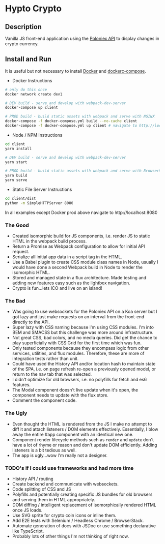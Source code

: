 # Hypto Crypto

## Description
Vanilla JS front-end application using the [Poloniex API](https://poloniex.com/support/api/) to display changes in crypto currency.

## Install and Run
It is useful but not necessary to install [Docker](https://docs.docker.com/install/) and [dockerc-compose](https://docs.docker.com/compose/install/).

- Docker Instructions
```sh
# only do this once
docker network create dev1

# DEV build - serve and develop with webpack-dev-server
docker-compose up client

# PROD build - build static assets with webpack and serve with NGINX
docker-compose -f docker-compose.yml build --no-cache client
docker-compose -f docker-compose.yml up client # navigate to http://localhost
```

- Node / NPM Instructions
```sh
cd client
yarn install

# DEV build - serve and develop with webpack-dev-server
yarn start

# PROD build - build static assets with webpack and serve with BrowserSync
yarn build
yarn serve
```

- Static File Server Instructions
```sh
cd client/dist
python -m SimpleHTTPServer 8080
```

In all examples except Docker prod above navigate to http://localhost:8080

### The Good
- Created isomorphic build for JS components, i.e. render JS to static HTML in the webpack build process.
- Return a Promise as Webpack configuration to allow for initial API request.
- Serialize all initial app data in a script tag in the HTML.
- Use a Babel plugin to create CSS module class names in Node, usually I would have done a second Webpack build in Node to render the isomorphic HTML.
- Stored and managed state in a flux architecture. Made testing and adding new features easy such as the lightbox navigation.
- Crypto is fun...lets ICO and live on an island!

### The Bad
- Was going to use websockets for the Poloniex API on a Koa server but I got lazy and just make requests on an interval from the front-end directly to the API.
- Super lazy with CSS naming because I'm using CSS modules. I'm into BEM and SMACSS but this challenge was more around infrastructure.
- Not great CSS, bad colors, and no media queries. Did get the chance to play superficially with CSS Grid for the first time which was fun.
- Only tested components because they encompass logic from other services, utilities, and flux modules. Therefore, these are more of integration tests rather than unit.
- Could have used the History API and/or location hash to maintain state of the SPA, i.e. on page refresh re-open a previously opened model, or return to the nav tab that was selected.
- I didn't optimize for old browsers, i.e. no polyfills for fetch and es6 features.
- The Modal component doesn't live update when it's open, the component needs to update with the flux store.
- Comment the component code.

### The Ugly
- Even thought the HTML is rendered from the JS I make no attempt to diff it and attach listeners / DOM elements effectively. Essentially, I blow away the entire #app component with an identical new one.
- Component render lifecycle methods such as `render` and `update` don't have a lot of rhyme or reason and don't update DOM efficiently. Adding listeners is a bit tedious as well.
- The app is ugly...wow I'm really not a designer.

### TODO's if I could use frameworks and had more time
- History API / routing
- Create backend and communicate with websockets.
- Code splitting of CSS and JS
- Polyfills and potentially creating specific JS bundles for old browsers and serving them in HTML appropriately.
- DOM diffing / intelligent replacement of isomorphically rendered HTML once JS loads.
- Use SVG sprite for crypto coin icons or inline them.
- Add E2E tests with Selenium / Headless Chrome / BrowserStack.
- Automate generation of docs with JSDoc or use something declarative like TypeScript.
- Probably lots of other things I'm not thinking of right now.
